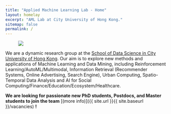 ```yaml
---
title: "Applied Machine Learning Lab - Home"
layout: homelay
excerpt: "AML Lab at City University of Hong Kong."
sitemap: false
permalink: /
---
```

<figure>
<img src="{{ site.url }}{{ site.baseurl }}/images/aml.png">
</figure>

We are a dynamic research group at the [School of Data Science in City University of Hong Kong](https://www.sdsc.cityu.edu.hk/). Our aim is to explore new methods and applications of Machine Learning and Data Mining, including Reinforcement Learning/AutoML/Multimodal, Information Retrieval (Recommender Systems, Online Advertising, Search Engine), Urban Computing, Spatio-Temporal Data Analysis and AI for Social Computing/Finance/Education/Ecosystem/Healthcare.





 **We are  looking for passionate new PhD students, Postdocs, and Master students to join the team** [(more info)]({{ site.url }}{{ site.baseurl }}/vacancies) **!**

